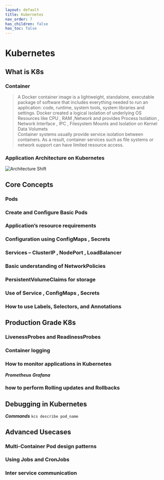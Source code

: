 ```yaml
---
layout: default
title: Kubernetes
nav_order: 7
has_children: false
has_toc: false
---
```

# Kubernetes
## What is K8s
### Container
>A Docker container image is a lightweight, standalone, executable package of software that includes everything needed to run an application: code, runtime, system tools, system libraries and settings.
>Docker created a logical isolation of underlying OS Resources like CPU , RAM ,Network and provides Process Isolation , Network Interface , IPC , Filesystem Mounts and Isolation on Kernel   Data Volumets  
>Container systems usually provide service isolation between containers. As a result, container services such as file systems or network support can have limited resource access.
### Application Architecture on Kubernetes
![Architecture Shift](https://github.com/atishch/handbook/blob/master/assets/k8s/compare-traditional-arch.png "Architecture Shift")

## Core Concepts 
### Pods 
### Create and Configure Basic Pods
### Application’s resource requirements 	
### Configuration using ConfigMaps , Secrets
### Services – ClusterIP , NodePort , LoadBalancer
### Basic understanding of NetworkPolicies
### PersistentVolumeClaims for storage
### Use of Service , ConfigMaps , Secrets
### How to use Labels, Selectors, and Annotations

## Production Grade K8s
### LivenessProbes and ReadinessProbes
### Container logging
### How to monitor applications in Kubernetes
***Prometheus***
***Grafana***
### how to perform Rolling updates and Rollbacks

## Debugging in Kubernetes
***Commands***
`kcs describe pod_name`

## Advanced Usecases
### Multi-Container Pod design patterns 
### Using Jobs and CronJobs
### Inter service communication